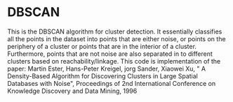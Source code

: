 # DBSCAN
This is the DBSCAN algorithm for cluster detection.
It essentially classifies all the points in the dataset into points that are either noise, or points on the periphery of a cluster or points that are in the interior of a cluster.
Furthermore, points that are not noise are also separated in to different clusters based on reachability/linkage.
This code is implementation of the paper:
Martin Ester, Hans-Peter Kreigel, jorg Sander, Xiaowei Xu, " A Density-Based Algorithm for Discovering Clusters in Large Spatial Databases with Noise", Proceedings of 2nd International Conference on Knowledge Discovery and Data Mining, 1996
